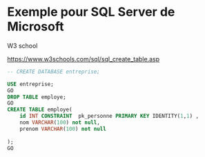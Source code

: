 # Exemple  pour SQL Server de Microsoft
W3 school

https://www.w3schools.com/sql/sql_create_table.asp
```sql
-- CREATE DATABASE entreprise;

USE entreprise;
GO
DROP TABLE employe;
GO
CREATE TABLE employe(
    id INT CONSTRAINT  pk_personne PRIMARY KEY IDENTITY(1,1) ,
    nom VARCHAR(100) not null,
    prenom VARCHAR(100) not null
	
);
GO
```


